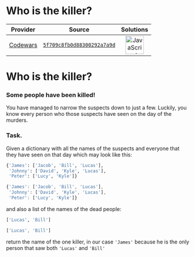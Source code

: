 [_metadata_:generated]: - "true"

# Who is the killer?

<!-- INFO TABLE BEGIN -->

| Provider                                        | Source                                                                               | Solutions                                                                                                                                                    |
| :---------------------------------------------: | :----------------------------------------------------------------------------------: | :----------------------------------------------------------------------------------------------------------------------------------------------------------: |
| [Codewars](../../../docs/providers/Codewars.md) | [`5f709c8fb0d88300292a7a9d`](https://www.codewars.com/kata/5f709c8fb0d88300292a7a9d) | [<img src="https://res.cloudinary.com/rascaltwo/image/upload/v1631924076/javascript_ehszr7.svg" alt="JavaScript" title="JavaScript" width="50" />](solve.js) |

<!-- INFO TABLE END -->

Who is the killer?
=
### Some people have been killed!
You have managed to narrow the suspects down to just a few. Luckily, you know every person who those suspects have seen on the day of the murders.

### Task.
Given a dictionary with all the names of the suspects and everyone that they have seen on that day which may look like this:
```python
{'James': ['Jacob', 'Bill', 'Lucas'],
 'Johnny': ['David', 'Kyle', 'Lucas'],
 'Peter': ['Lucy', 'Kyle']}
```
```javascript
{'James': ['Jacob', 'Bill', 'Lucas'],
 'Johnny': ['David', 'Kyle', 'Lucas'],
 'Peter': ['Lucy', 'Kyle']}
```
and also a list of the names of the dead people:
```python
['Lucas', 'Bill']
```
```javascript
['Lucas', 'Bill']
```
return the name of the one killer, in our case ```'James'``` because he is the only person that saw both ```'Lucas'``` and ```'Bill'```
